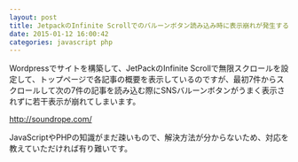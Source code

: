 ```yaml
---
layout: post
title: JetpackのInfinite Scrollでのバルーンボタン読み込み時に表示崩れが発生する
date: 2015-01-12 16:00:42
categories: javascript php
---
```

<p>Wordpressでサイトを構築して、JetPackのInfinite Scrollで無限スクロールを設定して、トップページで各記事の概要を表示しているのですが、最初7件からスクロールして次の7件の記事を読み込む際にSNSバルーンボタンがうまく表示されずに若干表示が崩れてしまいます。</p>

<p><a href="http://soundrope.com/" rel="nofollow">http://soundrope.com/</a></p>

<p>JavaScriptやPHPの知識がまだ疎いもので、解決方法が分からないため、対応を教えていただければ有り難いです。</p>
